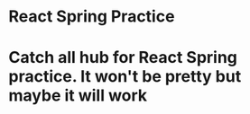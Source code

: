 #  React Spring Practice


# Catch all hub for React Spring practice. It won't be pretty but maybe it will work